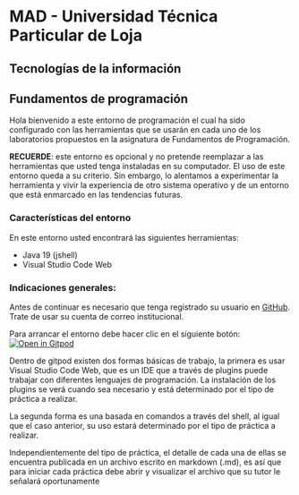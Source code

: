 # MAD - Universidad Técnica Particular de Loja
## Tecnologías de la información
## Fundamentos de programación

Hola bienvenido a este entorno de programación el cual ha sido configurado con las herramientas que se usarán en cada uno de los laboratorios propuestos en la asignatura de Fundamentos de Programación.

**RECUERDE**: este entorno es opcional y no pretende reemplazar a las herramientas que usted tenga instaladas en su computador. El uso de este entorno queda a su criterio. Sin embargo, lo alentamos a experimentar la herramienta y vivir la experiencia de otro sistema operativo y de un entorno que está enmarcado en las tendencias futuras.


### Características del entorno

En este entorno usted encontrará las siguientes herramientas:

- Java 19 (jshell)
- Visual Studio Code Web


### Indicaciones generales:
Antes de continuar es necesario que tenga registrado su usuario en [GitHub](https://github.com/signup?ref_cta=Sign+up&ref_loc=header+logged+out&ref_page=%2F&source=header-home). Trate de usar su cuenta de correo institucional.

Para arrancar el entorno debe hacer clic en el siguiente botón:
[![Open in Gitpod](https://gitpod.io/button/open-in-gitpod.svg)](https://gitpod.io/#https://github.com/MAD-UTPL-TI/fundamentos-programacion.git)

Dentro de gitpod existen dos formas básicas de trabajo, la primera es usar Visual Studio Code Web, que es un IDE que a través de plugins puede trabajar con diferentes lenguajes de programación. La instalación de los plugins se verá cuando sea necesario y está determinado por el tipo de práctica a realizar.

La segunda forma es una basada en comandos a través del shell, al igual que el caso anterior, su uso estará determinado por el tipo de práctica a realizar.

Independientemente del tipo de práctica, el detalle de cada una de ellas se encuentra publicada en un archivo escrito en markdown (.md), es así que para iniciar cada práctica debe abrir y visualizar el archivo que su tutor le señalará oportunamente

